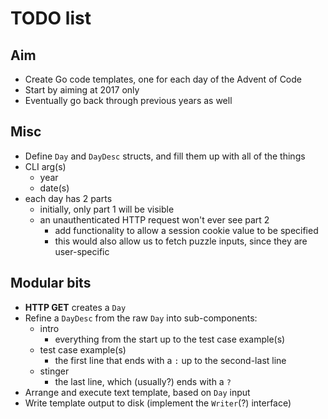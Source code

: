 # TODO list

## Aim

- Create Go code templates, one for each day of the Advent of Code
- Start by aiming at 2017 only
- Eventually go back through previous years as well

## Misc

- Define `Day` and `DayDesc` structs, and fill them up with all of the things
- CLI arg(s)
  - year
  - date(s)
- each day has 2 parts
  - initially, only part 1 will be visible
  - an unauthenticated HTTP request won't ever see part 2
    - add functionality to allow a session cookie value to be specified
    - this would also allow us to fetch puzzle inputs, since they are user-specific

## Modular bits

- **HTTP GET** creates a `Day`
- Refine a `DayDesc` from the raw `Day` into sub-components:
  - intro
    - everything from the start up to the test case example(s)
  - test case example(s)
    - the first line that ends with a `:` up to the second-last line
  - stinger
    - the last line, which (usually?) ends with a `?`
- Arrange and execute text template, based on `Day` input
- Write template output to disk (implement the `Writer`(?) interface)
